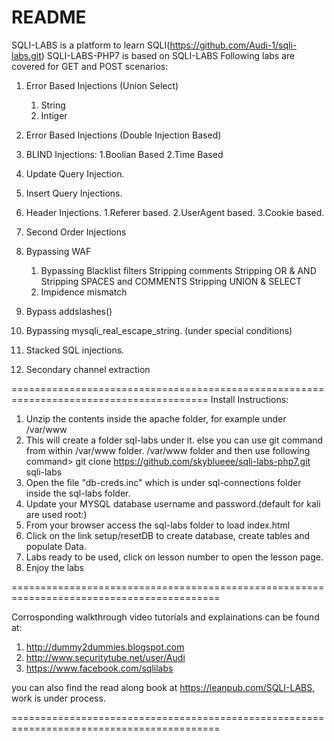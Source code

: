 README
================
SQLI-LABS is a platform to learn SQLI(https://github.com/Audi-1/sqli-labs.git)
SQLI-LABS-PHP7 is based on SQLI-LABS
Following labs are covered for GET and POST scenarios:

1. Error Based Injections (Union Select)
	1. String
	2. Intiger
2. Error Based Injections (Double Injection Based)

3. BLIND Injections:
	1.Boolian Based
	2.Time Based
4. Update Query Injection.
5. Insert Query Injections.
6. Header Injections.
	1.Referer based.
	2.UserAgent based.
	3.Cookie based.
7. Second Order Injections
8. Bypassing WAF
	1. Bypassing Blacklist filters
		Stripping comments
		Stripping OR & AND
		Stripping SPACES and COMMENTS
		Stripping UNION & SELECT
	2. Impidence mismatch
9. Bypass addslashes()
10. Bypassing mysqli_real_escape_string. (under special conditions)
11. Stacked SQL injections.
12. Secondary channel extraction

========================================================================================
Install Instructions:

1. Unzip the contents inside the apache folder, for example under /var/www
2. This will create a folder sql-labs under it. else you can use git command from within /var/www folder.
/var/www folder and then use following command> git clone https://github.com/skyblueee/sqli-labs-php7.git sqli-labs
3. Open the file "db-creds.inc" which is under sql-connections folder inside the sql-labs folder.
4. Update your MYSQL database username and password.(default for kali are used root:)
5. From your browser access the sql-labs folder to load index.html
6. Click on the link setup/resetDB to create database, create tables and populate Data.
7. Labs ready to be used, click on lesson number to open the lesson page.
8. Enjoy the labs

==========================================================================================

Corrosponding walkthrough video tutorials and explainations can be found at:

1. http://dummy2dummies.blogspot.com 
2. http://www.securitytube.net/user/Audi
3. https://www.facebook.com/sqlilabs

you can also find the read along book at https://leanpub.com/SQLI-LABS, work is under process.

==========================================================================================


